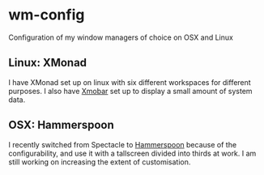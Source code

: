 # wm-config

Configuration of my window managers of choice on OSX and Linux

## Linux: XMonad

I have XMonad set up on linux with six different workspaces for different purposes. I also
have [Xmobar](http://projects.haskell.org/xmobar/) set up to display a small amount of system
data.

## OSX: Hammerspoon

I recently switched from Spectacle to [Hammerspoon](http://www.hammerspoon.org/) because of the configurability, and use it
with a tallscreen divided into thirds at work. I am still working on increasing the extent of
customisation.
